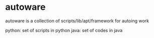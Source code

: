 autoware
========

autoware is a collection of scripts/lib/apt/framework for autoing work

python: set of scripts in python 
java: set of codes in java
